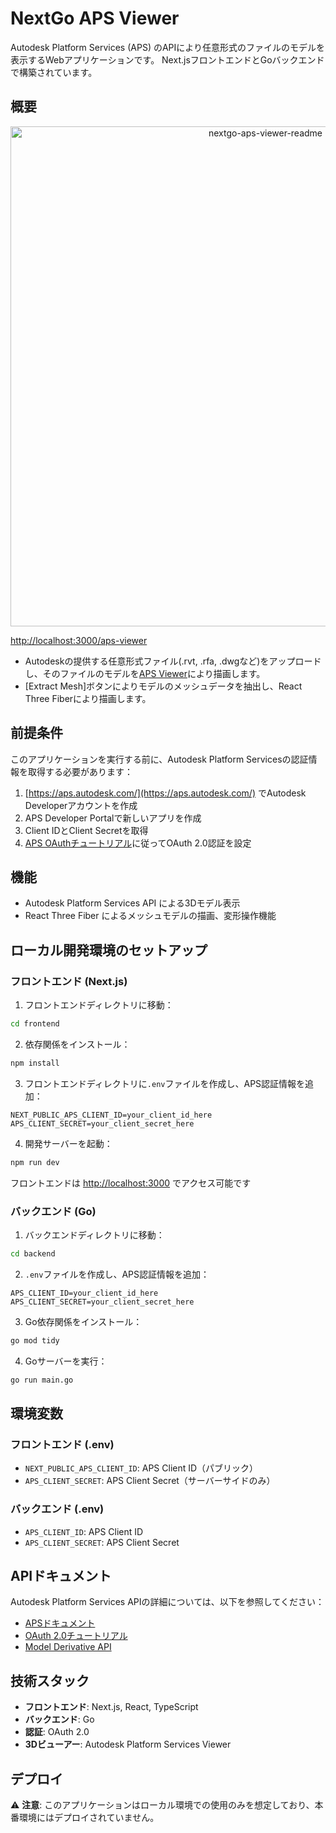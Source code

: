 # NextGo APS Viewer

Autodesk Platform Services (APS) のAPIにより任意形式のファイルのモデルを表示するWebアプリケーションです。
Next.jsフロントエンドとGoバックエンドで構築されています。

## 概要

<p align="center">
  <img src="https://github.com/user-attachments/assets/f8006005-e542-47c3-9edd-fa0801931819" alt="nextgo-aps-viewer-readme" width="800" />
</p>

[http://localhost:3000/aps-viewer](http://localhost:3000/aps-viewer)

 - Autodeskの提供する任意形式ファイル(.rvt, .rfa, .dwgなど)をアップロードし、そのファイルのモデルを[APS Viewer](https://aps.autodesk.com/en/docs/viewer/v7/developers_guide/overview/)により描画します。
 - [Extract Mesh]ボタンによりモデルのメッシュデータを抽出し、React Three Fiberにより描画します。


## 前提条件

このアプリケーションを実行する前に、Autodesk Platform Servicesの認証情報を取得する必要があります：

1. [https://aps.autodesk.com/](https://aps.autodesk.com/) でAutodesk Developerアカウントを作成
2. APS Developer Portalで新しいアプリを作成
3. Client IDとClient Secretを取得
4. [APS OAuthチュートリアル](https://aps.autodesk.com/en/docs/oauth/v2/tutorials/)に従ってOAuth 2.0認証を設定

## 機能

- Autodesk Platform Services API による3Dモデル表示
- React Three Fiber によるメッシュモデルの描画、変形操作機能

## ローカル開発環境のセットアップ

### フロントエンド (Next.js)

1. フロントエンドディレクトリに移動：
```bash
cd frontend
```

2. 依存関係をインストール：
```bash
npm install
```

3. フロントエンドディレクトリに`.env`ファイルを作成し、APS認証情報を追加：
```env
NEXT_PUBLIC_APS_CLIENT_ID=your_client_id_here
APS_CLIENT_SECRET=your_client_secret_here
```

4. 開発サーバーを起動：
```bash
npm run dev
```

フロントエンドは [http://localhost:3000](http://localhost:3000) でアクセス可能です

### バックエンド (Go)

1. バックエンドディレクトリに移動：
```bash
cd backend
```

2. `.env`ファイルを作成し、APS認証情報を追加：
```env
APS_CLIENT_ID=your_client_id_here
APS_CLIENT_SECRET=your_client_secret_here
```

3. Go依存関係をインストール：
```bash
go mod tidy
```

4. Goサーバーを実行：
```bash
go run main.go
```

## 環境変数

### フロントエンド (.env)
- `NEXT_PUBLIC_APS_CLIENT_ID`: APS Client ID（パブリック）
- `APS_CLIENT_SECRET`: APS Client Secret（サーバーサイドのみ）

### バックエンド (.env)
- `APS_CLIENT_ID`: APS Client ID
- `APS_CLIENT_SECRET`: APS Client Secret

## APIドキュメント

Autodesk Platform Services APIの詳細については、以下を参照してください：
- [APSドキュメント](https://aps.autodesk.com/en/docs/)
- [OAuth 2.0チュートリアル](https://aps.autodesk.com/en/docs/oauth/v2/tutorials/)
- [Model Derivative API](https://aps.autodesk.com/en/docs/model-derivative/v2/)

## 技術スタック

- **フロントエンド**: Next.js, React, TypeScript
- **バックエンド**: Go
- **認証**: OAuth 2.0
- **3Dビューアー**: Autodesk Platform Services Viewer

## デプロイ
⚠️ **注意**: このアプリケーションはローカル環境での使用のみを想定しており、本番環境にはデプロイされていません。
